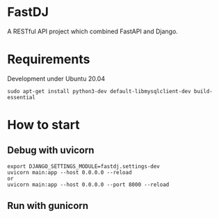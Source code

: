 # FastDJ
A RESTful API project which combined FastAPI and Django.

# Requirements
Development under Ubuntu 20.04
```
sudo apt-get install python3-dev default-libmysqlclient-dev build-essential
```

# How to start
## Debug with uvicorn
```
export DJANGO_SETTINGS_MODULE=fastdj.settings-dev
uvicorn main:app --host 0.0.0.0 --reload
or
uvicorn main:app --host 0.0.0.0 --port 8000 --reload
```

## Run with gunicorn
```
```